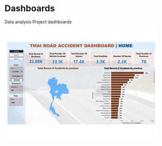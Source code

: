 # Dashboards

Data analysis Project dashboards
![Uploading Thai Road Accident Dashboard pdf_page-0001.jpg…](https://github.com/LegendSeyi/Dashboards/blob/main/Thai%20Road%20Accident%20Dashboard%20pdf_page-0001.jpg?raw=true)


